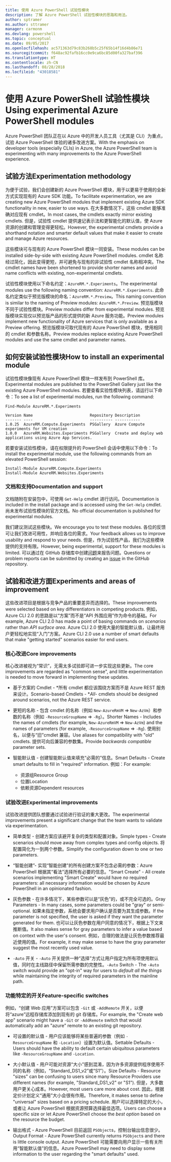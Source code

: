 ```yaml
---
title: 使用 Azure PowerShell 试验性模块
description: 了解 Azure PowerShell 试验性模块的思路和用法。
author: sptramer
ms.author: sttramer
manager: carmonm
ms.devlang: powershell
ms.topic: conceptual
ms.date: 09/05/2017
ms.openlocfilehash: ac571363d79c83b268b5c25f65b14f16d4b86e71
ms.sourcegitcommit: f648ac92fafb16cc0e9ca6bc85d00fa327baf396
ms.translationtype: HT
ms.contentlocale: zh-CN
ms.lasthandoff: 08/28/2018
ms.locfileid: "43018581"
---
```

# <a name="using-experimental-azure-powershell-modules"></a><span data-ttu-id="8a503-103">使用 Azure PowerShell 试验性模块</span><span class="sxs-lookup"><span data-stu-id="8a503-103">Using experimental Azure PowerShell modules</span></span>

<span data-ttu-id="8a503-104">Azure PowerShell 团队正在以 Azure 中的开发人员工具（尤其是 CLI）为重点，试验 Azure PowerShell 体验的诸多改进方案。</span><span class="sxs-lookup"><span data-stu-id="8a503-104">With the emphasis on developer tools (especially CLIs) in Azure, the Azure PowerShell team is experimenting with many improvements to the Azure PowerShell experience.</span></span>

## <a name="experimentation-methodology"></a><span data-ttu-id="8a503-105">试验方法</span><span class="sxs-lookup"><span data-stu-id="8a503-105">Experimentation methodology</span></span>

<span data-ttu-id="8a503-106">为便于试验，我们会创建新的 Azure PowerShell 模块，用于以更易于使用的全新方式实现现有的 Azure SDK 功能。</span><span class="sxs-lookup"><span data-stu-id="8a503-106">To facilitate experimentation, we are creating new Azure PowerShell modules that implement existing Azure SDK functionality in new, easier to use ways.</span></span> <span data-ttu-id="8a503-107">在大多数情况下，这些 cmdlet 能够准确对应现有 cmdlet。</span><span class="sxs-lookup"><span data-stu-id="8a503-107">In most cases, the cmdlets exactly mirror existing cmdlets.</span></span> <span data-ttu-id="8a503-108">但是，试验性 cmdlet 提供速记表示法和更智能化的默认值，使 Azure 资源的创建和管理变得更轻松。</span><span class="sxs-lookup"><span data-stu-id="8a503-108">However, the experimental cmdlets provide a shorthand notation and smarter default values that make it easier to create and manage Azure resources.</span></span>

<span data-ttu-id="8a503-109">这些模块可与现有的 Azure PowerShell 模块一同安装。</span><span class="sxs-lookup"><span data-stu-id="8a503-109">These modules can be installed side-by-side with existing Azure PowerShell modules.</span></span> <span data-ttu-id="8a503-110">cmdlet 名称经过简化，因此变得更短，并可避免与现有的非试验性 cmdlet 名称相冲突。</span><span class="sxs-lookup"><span data-stu-id="8a503-110">The cmdlet names have been shortened to provide shorter names and avoid name conflicts with existing, non-experimental cmdlets.</span></span>

<span data-ttu-id="8a503-111">试验性模块使用以下命名约定：`AzureRM.*.Experiments`。</span><span class="sxs-lookup"><span data-stu-id="8a503-111">The experimental modules use the following naming convention: `AzureRM.*.Experiments`.</span></span> <span data-ttu-id="8a503-112">此命名约定类似于预览版模块的命名：`AzureRM.*.Preview`。</span><span class="sxs-lookup"><span data-stu-id="8a503-112">This naming convention is similar to the naming of Preview modules: `AzureRM.*.Preview`.</span></span> <span data-ttu-id="8a503-113">预览版模块不同于试验性模块。</span><span class="sxs-lookup"><span data-stu-id="8a503-113">Preview modules differ from experimental modules.</span></span> <span data-ttu-id="8a503-114">预览版模块实现仅以预览版产品的形式提供的新 Azure 服务功能。</span><span class="sxs-lookup"><span data-stu-id="8a503-114">Preview modules implement new functionality of Azure services that is only available as a Preview offering.</span></span> <span data-ttu-id="8a503-115">预览版模块可取代现有的 Azure PowerShell 模块，使用相同的 cmdlet 和参数名称。</span><span class="sxs-lookup"><span data-stu-id="8a503-115">Preview modules replace existing Azure PowerShell modules and use the same cmdlet and parameter names.</span></span>

## <a name="how-to-install-an-experimental-module"></a><span data-ttu-id="8a503-116">如何安装试验性模块</span><span class="sxs-lookup"><span data-stu-id="8a503-116">How to install an experimental module</span></span>

<span data-ttu-id="8a503-117">试验性模块像现有 Azure PowerShell 模块一样发布到 PowerShell 库。</span><span class="sxs-lookup"><span data-stu-id="8a503-117">Experimental modules are published to the PowerShell Gallery just like the existing Azure PowerShell modules.</span></span> <span data-ttu-id="8a503-118">若要查看实验性模块列表，请运行以下命令：</span><span class="sxs-lookup"><span data-stu-id="8a503-118">To see a list of experimental modules, run the following command:</span></span>

```azurepowershell-interactive
Find-Module AzureRM.*.Experiments
```

```output
Version Name                         Repository Description
------- ----                         ---------- -----------
1.0.25  AzureRM.Compute.Experiments  PSGallery  Azure Compute experiments for VM creation
1.0.0   AzureRM.Websites.Experiments PSGallery  Create and deploy web applications using Azure App Services.
```

<span data-ttu-id="8a503-119">若要安装试验性模块，请在权限提升的 PowerShell 会话中使用以下命令：</span><span class="sxs-lookup"><span data-stu-id="8a503-119">To install the experimental module, use the following commands from an elevated PowerShell session:</span></span>

```azurepowershell-interactive
Install-Module AzureRM.Compute.Experiments
Install-Module AzureRM.Websites.Experiments
```

### <a name="documentation-and-support"></a><span data-ttu-id="8a503-120">文档和支持</span><span class="sxs-lookup"><span data-stu-id="8a503-120">Documentation and support</span></span>

<span data-ttu-id="8a503-121">文档随附在安装包中，可使用 `Get-Help` cmdlet 进行访问。</span><span class="sxs-lookup"><span data-stu-id="8a503-121">Documentation is included in the install package and is accessed using the `Get-Help` cmdlet.</span></span> <span data-ttu-id="8a503-122">尚未发布试验性模块的官方文档。</span><span class="sxs-lookup"><span data-stu-id="8a503-122">No official documentation is published for experimental modules.</span></span>

<span data-ttu-id="8a503-123">我们建议测试这些模块。</span><span class="sxs-lookup"><span data-stu-id="8a503-123">We encourage you to test these modules.</span></span> <span data-ttu-id="8a503-124">各位的反馈可让我们改进可用性，并响应各位的需求。</span><span class="sxs-lookup"><span data-stu-id="8a503-124">Your feedback allows us to improve usability and respond to your needs.</span></span> <span data-ttu-id="8a503-125">但是，作为试验性产品，我们为这些模块提供的支持有限。</span><span class="sxs-lookup"><span data-stu-id="8a503-125">However, being experimental, support for these modules is limited.</span></span> <span data-ttu-id="8a503-126">可以通过在 GitHub 存储库中创建[问题](https://github.com/Azure/azure-powershell/issues)来报告问题。</span><span class="sxs-lookup"><span data-stu-id="8a503-126">Questions or problem reports can be submitted by creating an [issue](https://github.com/Azure/azure-powershell/issues) in the GitHub repository.</span></span>

## <a name="experiments-and-areas-of-improvement"></a><span data-ttu-id="8a503-127">试验和改进方面</span><span class="sxs-lookup"><span data-stu-id="8a503-127">Experiments and areas of improvement</span></span>

<span data-ttu-id="8a503-128">这些改进项目是根据与竞争产品的重要差异而选择的。</span><span class="sxs-lookup"><span data-stu-id="8a503-128">These improvements were selected based on key differentiators in competing products.</span></span> <span data-ttu-id="8a503-129">例如，Azure CLI 2.0 的思路是以“方案”而不是“API 外围应用”作为命令的基础。</span><span class="sxs-lookup"><span data-stu-id="8a503-129">For example, Azure CLI 2.0 has made a point of basing commands on _scenarios_ rather than _API surface area_.</span></span>
<span data-ttu-id="8a503-130">Azure CLI 2.0 使用大量的智能默认值，让最终用户更轻松地实现“入门”方案。</span><span class="sxs-lookup"><span data-stu-id="8a503-130">Azure CLI 2.0 use a number of smart defaults that make "getting started" scenarios easier for end users.</span></span>

### <a name="core-improvements"></a><span data-ttu-id="8a503-131">核心改进</span><span class="sxs-lookup"><span data-stu-id="8a503-131">Core improvements</span></span>

<span data-ttu-id="8a503-132">核心改进被视为“常识”，无需太多试验即可进一步实现这些更新。</span><span class="sxs-lookup"><span data-stu-id="8a503-132">The core improvements are regarded as "common sense", and little experimentation is needed to move forward in implementing these updates.</span></span>

- <span data-ttu-id="8a503-133">基于方案的 Cmdlet - \*所有 cmdlet 都应该围绕方案而不是 Azure REST 服务来设计。</span><span class="sxs-lookup"><span data-stu-id="8a503-133">Scenario-based Cmdlets - \**All*- cmdlets should be designed around scenarios, not the Azure REST service.</span></span>

- <span data-ttu-id="8a503-134">更短的名称 - 包含 cmdlet 的名称（例如 `New-AzureRmVM` => `New-AzVm`）和参数的名称（例如 `-ResourceGroupName` => `-Rg`）。</span><span class="sxs-lookup"><span data-stu-id="8a503-134">Shorter Names - Includes the names of cmdlets (for example, `New-AzureRmVM` => `New-AzVm`) and the names of parameters (for example, `-ResourceGroupName` => `-Rg`).</span></span> <span data-ttu-id="8a503-135">使用别名，以便与“旧”cmdlet 兼容。</span><span class="sxs-lookup"><span data-stu-id="8a503-135">Use aliases for compatibility with "old" cmdlets.</span></span> <span data-ttu-id="8a503-136">提供可向后兼容的参数集。</span><span class="sxs-lookup"><span data-stu-id="8a503-136">Provide _backwards compatible_ parameter sets.</span></span>

- <span data-ttu-id="8a503-137">智能默认值 - 创建智能默认值来填充“必需的”信息。</span><span class="sxs-lookup"><span data-stu-id="8a503-137">Smart Defaults - Create smart defaults to fill in "required" information.</span></span> <span data-ttu-id="8a503-138">例如：</span><span class="sxs-lookup"><span data-stu-id="8a503-138">For example:</span></span>
  - <span data-ttu-id="8a503-139">资源组</span><span class="sxs-lookup"><span data-stu-id="8a503-139">Resource Group</span></span>
  - <span data-ttu-id="8a503-140">位置</span><span class="sxs-lookup"><span data-stu-id="8a503-140">Location</span></span>
  - <span data-ttu-id="8a503-141">依赖资源</span><span class="sxs-lookup"><span data-stu-id="8a503-141">Dependent resources</span></span>

### <a name="experimental-improvements"></a><span data-ttu-id="8a503-142">试验改进</span><span class="sxs-lookup"><span data-stu-id="8a503-142">Experimental improvements</span></span>

<span data-ttu-id="8a503-143">试验改进提供团队想要通过试验进行验证的重大更改。</span><span class="sxs-lookup"><span data-stu-id="8a503-143">The experimental improvements present a significant change that the team wants to validate via experimentation.</span></span>

- <span data-ttu-id="8a503-144">简单类型 - 创建方案应该避开复杂的类型和配置对象。</span><span class="sxs-lookup"><span data-stu-id="8a503-144">Simple types - Create scenarios should move away from complex types and config objects.</span></span> <span data-ttu-id="8a503-145">将配置简化为一到两个参数。</span><span class="sxs-lookup"><span data-stu-id="8a503-145">Simplify the configuration down to one or two parameters.</span></span>

- <span data-ttu-id="8a503-146">“智能创建”- 实现“智能创建”的所有创建方案不包含必需的参数：Azure PowerShell 根据其“看法”选择所有必要的信息。</span><span class="sxs-lookup"><span data-stu-id="8a503-146">"Smart Create" - All create scenarios implementing "Smart Create" would have _no_ required parameters: all necessary information would be chosen by Azure PowerShell in an opinionated fashion.</span></span>

- <span data-ttu-id="8a503-147">灰色参数 - 在许多情况下，某些参数可以是“灰色”的，或不完全可选的。</span><span class="sxs-lookup"><span data-stu-id="8a503-147">Gray Parameters - In many cases, some parameters could be "gray" or semi-optional.</span></span> <span data-ttu-id="8a503-148">如果未指定参数，系统会要求用户确认是否要为其生成参数。</span><span class="sxs-lookup"><span data-stu-id="8a503-148">If the parameter is not specified, the user is asked if they want the parameter generated for them.</span></span> <span data-ttu-id="8a503-149">也可以让灰色参数在用户同意的情况下，根据上下文来推断值。</span><span class="sxs-lookup"><span data-stu-id="8a503-149">It also makes sense for gray parameters to infer a value based on context with the user's consent.</span></span>
  <span data-ttu-id="8a503-150">例如，合理的做法是让灰色参数推荐最近使用的值。</span><span class="sxs-lookup"><span data-stu-id="8a503-150">For example, it may make sense to have the gray parameter suggest the most recently used value.</span></span>

- <span data-ttu-id="8a503-151">`-Auto` 开关 - `-Auto` 开关提供一种“选择”方式让用户指定为所有项使用默认值，同时在主线路径中保留所需参数的完整性。</span><span class="sxs-lookup"><span data-stu-id="8a503-151">`-Auto` Switch - The `-Auto` switch would provide an "opt-in" way for users to _default all the things_ while maintaining the integrity of required parameters in the mainline path.</span></span>

### <a name="feature-specific-switches"></a><span data-ttu-id="8a503-152">功能特定的开关</span><span class="sxs-lookup"><span data-stu-id="8a503-152">Feature-specific switches</span></span>

<span data-ttu-id="8a503-153">例如，“创建 Web 应用”方案可以包含 `-Git` 或 `-AddRemote` 开关，以便将“azure”远程存储库添加到现有的 git 存储库。</span><span class="sxs-lookup"><span data-stu-id="8a503-153">For example, the "Create web app" scenario might have a `-Git` or `-AddRemote` switch that would automatically add an "azure" remote to an existing git repository.</span></span>

- <span data-ttu-id="8a503-154">可设置的默认值 - 用户应该能够将某些普遍的参数（例如 `-ResourceGroupName` 和 `-Location`）设置为默认值。</span><span class="sxs-lookup"><span data-stu-id="8a503-154">Settable Defaults - Users should have the ability to default certain ubiquitous parameters like `-ResourceGroupName` and `-Location`.</span></span>

- <span data-ttu-id="8a503-155">大小默认值 - 用户可能对资源“大小”感到混淆，因为许多资源提供程序使用不同的名称（例如，“Standard\_DS1\_v2”或“S1”）。</span><span class="sxs-lookup"><span data-stu-id="8a503-155">Size Defaults - Resource "sizes" can be confusing to users since many Resource Providers use different names (for example, "Standard\_DS1\_v2" or "S1").</span></span> <span data-ttu-id="8a503-156">但是，大多数用户更关心成本。</span><span class="sxs-lookup"><span data-stu-id="8a503-156">However, most users care more about cost.</span></span> <span data-ttu-id="8a503-157">因此，根据定价计划定义“通用”大小会很有作用。</span><span class="sxs-lookup"><span data-stu-id="8a503-157">Therefore, it makes sense to define "universal" sizes based on a pricing schedule.</span></span> <span data-ttu-id="8a503-158">用户可以选择特定的大小，或者让 Azure PowerShell 根据资源预算选择最佳选项。</span><span class="sxs-lookup"><span data-stu-id="8a503-158">Users can choose a specific size or let Azure PowerShell choose the _best option_ based on the resource the budget.</span></span>

- <span data-ttu-id="8a503-159">输出格式 - Azure PowerShell 目前返回 `PSObject`s，控制台输出信息很少。</span><span class="sxs-lookup"><span data-stu-id="8a503-159">Output Format - Azure PowerShell currently returns `PSObject`s and there is little console output.</span></span> <span data-ttu-id="8a503-160">Azure PowerShell 可能需要向用户显示一些有关所用“智能默认值”的信息。</span><span class="sxs-lookup"><span data-stu-id="8a503-160">Azure PowerShell may need to display some information to the user regarding the "smart defaults" used.</span></span>
